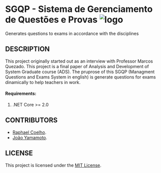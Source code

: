 

# SGQP - Sistema de Gerenciamento de Questões e Provas ![logo](https://encrypted-tbn0.gstatic.com/images?q=tbn:ANd9GcTHPWSuCyIFPtUfNT2LS8jF1GjiJYezlB-3sL0pKgdTBr2xzHp0)
Generates questions to exams in accordance with the disciplines

## DESCRIPTION

This project originally started out as an interview with Professor Marcos Quezado. This project is a final paper of Analysis and Development of System Graduate course (ADS). The pruprose of this SGQP (Managment Questions and Exams System in english) is generate questions for exams dinamically to help teachers in work.

#### Requirements:
  1. .NET Core >= 2.0
  
## CONTRIBUTORS

  * [Raphael Coelho](https://github.com/raphaelmdcoelho/).
  * [João Yamamoto](https://github.com/jfyamamoto).

## LICENSE
This project is licensed under the [MIT License](LICENSE).
